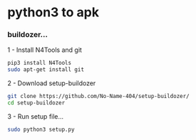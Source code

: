# python3 to apk
### buildozer...

1 - Install N4Tools and git
```bash
pip3 install N4Tools
sudo apt-get install git
```

2 - Download setup-buildozer
```bash
git clone https://github.com/No-Name-404/setup-buildozer/
cd setup-buildozer
```

3 - Run setup file...
```bash
sudo python3 setup.py
```
